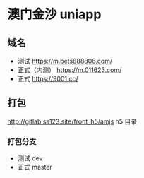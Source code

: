 # 澳门金沙 uniapp

## 域名

- 测试 https://m.bets888806.com/
- 正式（内测） https://m.011623.com/
- 正式 https://9001.cc/

## 打包

http://gitlab.sa123.site/front_h5/amjs  h5 目录

### 打包分支

- 测试 dev
- 正式 master